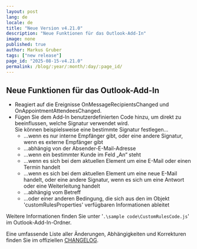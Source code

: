 ```yaml
---
layout: post
lang: de
locale: de
title: "Neue Version v4.21.0"
description: "Neue Funktionen für das Outlook-Add-In"
image: none
published: true
author: Markus Gruber
tags: ["new release"]
page_id: "2025-08-15-v4.21.0"
permalink: /blog/:year/:month/:day/:page_id/
---
```

## Neue Funktionen für das Outlook-Add-In
- Reagiert auf die Ereignisse OnMessageRecipientsChanged und OnAppointmentAttendeesChanged.
- Fügen Sie dem Add-In benutzerdefinierten Code hinzu, um direkt zu beeinflussen, welche Signatur verwendet wird.  
  Sie können beispielsweise eine bestimmte Signatur festlegen…
    - …wenn es nur interne Empfänger gibt, oder eine andere Signatur, wenn es externe Empfänger gibt
    - …abhängig von der Absender-E-Mail-Adresse
    - …wenn ein bestimmter Kunde im Feld „An“ steht
    - …wenn es sich bei dem aktuellen Element um eine E-Mail oder einen Termin handelt
    - …wenn es sich bei dem aktuellen Element um eine neue E-Mail handelt, oder eine andere Signatur, wenn es sich um eine Antwort oder eine Weiterleitung handelt
    - …abhängig vom Betreff
    - …oder einer anderen Bedingung, die sich aus den im Objekt 'customRulesProperties' verfügbaren Informationen ableitet

Weitere Informationen finden Sie unter '`.\sample code\CustomRulesCode.js`' im Outlook-Add-In-Ordner.

Eine umfassende Liste aller Änderungen, Abhängigkeiten und Korrekturen finden Sie im offiziellen [CHANGELOG](https://github.com/Set-OutlookSignatures/Set-OutlookSignatures/blob/main/docs/CHANGELOG.md).